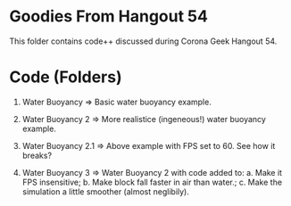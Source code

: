 Goodies From Hangout 54
============
This folder contains code++ discussed during Corona Geek Hangout 54.


Code (Folders)
============
1. Water Buoyancy => Basic water buoyancy example.

2. Water Buoyancy 2 => More realistice (ingeneous!) water buoyancy example.

3. Water Buoyancy 2.1 => Above example with FPS set to 60.  See how it breaks?

4. Water Buoyancy 3 => Water Buoyancy 2 with code added to: a. Make it FPS insensitive; b. Make block fall faster in air than water.; c. Make the simulation a little smoother (almost neglibily).

